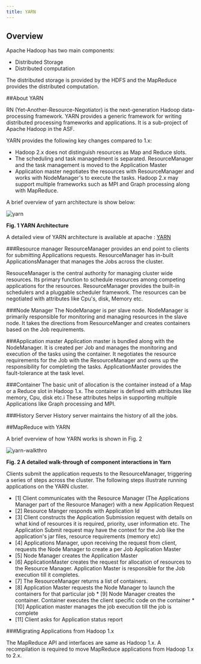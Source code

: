 ```yaml
---
title: YARN
---
```


Overview
-------
Apache Hadoop has two main components:

* Distributed Storage
* Distributed computation

The distributed storage is provided by the HDFS and the MapReduce provides the distributed computation.

##About YARN

RN (Yet-Another-Resource-Negotiator) is the next-generation Hadoop data-processing framework. YARN provides a generic framework for writing distributed processing frameworks and applications. It is a sub-project of Apache Hadoop in the ASF.

YARN provides the following key changes compared to 1.x:

* Hadoop 2.x does not distinguish resources as Map and Reduce slots. 
* The scheduling and task managedment is separated. ResourceManager and the task management is moved to the Application Master
* Application master negotiates the resources with ResourceManager and works with NodeManager's to execute the tasks.
Hadoop 2.x may support multiple frameworks such as MPI and Graph processing along with MapReduce.

A brief overview of yarn architecture is show below:

![yarn](/images/introduction/yarn.png)

**Fig. 1  YARN Architecture**

A detailed view of YARN architecture is available at apache : [YARN](http://hadoop.apache.org/docs/r2.0.3-alpha/hadoop-yarn/hadoop-yarn-site/YARN.html)

###Resource manager
ResourceManager provides an end point to clients for submitting Applications requests. ResourceManager has in-built ApplicationsManager that manages the Jobs across the cluster.

ResouceManager is the central authority for managing cluster wide resources. Its primary function to schedule resources among competing applications for the resources. ResourceManager provides the built-in schedulers and a pluggable scheduler framework. The resources can be negotiated with attributes like Cpu's, disk, Memory etc.

###Node Manager
The NodeManager is per slave node. NodeManager is primarily responsible for monitoring and managing  resources in the slave node. It takes the directions from ResourceManger and creates containers based on the Job requirements.

###Application master
Application master is bundled along with the NodeManager. It is created per Job and manages the monitoring and execution of the tasks using the container. It negotiates the resource requirements for the Job with the ResourceManager and owns up the responsibility for completing the tasks. ApplicationMaster provides the fault-tolerance at the task level.

###Container
The basic unit of allocation is the container instead of a Map or a Reduce slot in Hadoop 1.x. The container is defined with attributes like memory, Cpu, disk etc.i These attributes helps in supporting  multiple Applications like Graph processing and MPI.

###History Server
History server maintains the history of all the jobs. 

##MapReduce with YARN 

A brief overview of how YARN works is shown in Fig. 2

![yarn-walkthro](/images/introduction/rmdetails.png)

**Fig. 2  A detailed walk-through of component interactions in Yarn**

Clients submit the application requests to the ResourceManager, triggering a series of steps across the cluster. The following steps illustrate running applications on the YARN cluster.

* [1] Client communicates with the Resource Manager (The Applications Manager part of the Resource Manager) with a new Application Request 
* [2] Resource Manger responds with Application Id
* [3] Client constructs the Application Submission request with details on what kind of resources it is required, priority, user information etc. The Application Submit request may have the context for the Job like the application's jar files, resource requirements (memory etc) 
* [4] Applications Manager, upon receiving the request from client, requests the Node Manager to create a per Job Application Master 
* [5] Node Manager creates the Application Master
* [6] ApplicationMaster  creates the request for allocation of resources to the Resource Manager. Application Master is responsible for the Job execution till it completes. 
* [7] The ResourceManager returns a list of containers.
* [8] Application Master requests the Node Manager to launch the containers for that particular job * [9] Node Manager creates the container. Container executes the client specific code on the container * [10] Application master manages the job execution till the job is complete
* [11] Client asks for Application status report

###Migrating Applications from Hadoop 1.x

The MapReduce API and interfaces are same as Hadoop 1.x. A recompilation is required to move MapReduce applications from Hadoop 1.x to 2.x.

